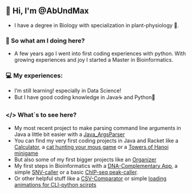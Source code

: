 ## 🌿 Hi, I'm @AbUndMax
- I have a degree in Biology with specialization in plant-physiology 🧬.
### 🎈 So what am I doing here?
- A few years ago I went into first coding experiences with python. With growing experiences and joy I started a Master in Bioinformatics.

### 💻 My experiences:
-  I’m still learning! especially in Data Science!
-  But I have good coding knowledge in Java☕️ and Python🐍

### </> What`s to see here?
- My most recent project to make parsing command line arguments in Java a little bit easier with a [Java_ArgsParser](https://github.com/AbUndMax/Java_ArgsParser)
- You can find my very first coding projects in Java and Racket like a [Calculator](https://github.com/AbUndMax/JAVA-Calculator), a [cat hunting your mous game](https://github.com/AbUndMax/cat-hunts-food-Racket-Minigame) or a [Towers of Hanoi minigame](https://github.com/AbUndMax/Towers-Of-Hanoi-JavaGame)
- But also some of my first bigger projects like an [Organizer](https://github.com/AbUndMax/Organizer-App_Java-swing)
- My first steps in Bioinformatics with a [DNA-Complementary App](https://github.com/AbUndMax/DNA-Complementary-App), a simple [SNV-caller](https://github.com/AbUndMax/SNVcaller) or a basic [ChIP-seq peak-caller](https://github.com/AbUndMax/ChIP-seq_peak-caller).
- Or other helpful stuff like a [CSV-Comparator](https://github.com/AbUndMax/CSVcomparator-Batch-Program) or simple [loading animations for CLI-python scirpts](https://github.com/AbUndMax/loadpy)

<!---
AbUndMax/AbUndMax is a ✨ special ✨ repository because its `README.md` (this file) appears on your GitHub profile.
You can click the Preview link to take a look at your changes.
--->
